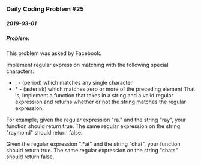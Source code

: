 ### Daily Coding Problem #25
##### 2019-03-01
##### Problem:

This problem was asked by Facebook.

Implement regular expression matching with the following special characters:

* . -  (period) which matches any single character
* \* - (asterisk) which matches zero or more of the preceding element
That is, implement a function that takes in a string and a valid regular expression and returns whether or not the string matches the regular expression.

For example, given the regular expression "ra." and the string "ray", your function should return true. The same regular expression on the string "raymond" should return false.

Given the regular expression ".*at" and the string "chat", your function should return true. The same regular expression on the string "chats" should return false.
